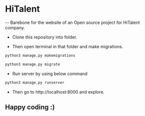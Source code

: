 # HiTalent

-- Barebone for the website of an Open source project for HiTalent company.

- Clone this repository into folder.

- Then open terminal in that folder and make migrations.

```bash
python3 manage.py makemigrations
```

```bash
python3 manage.py migrate
```

- Run server by using below command

```bash
python3 manage.py runserver
```

- Then go to  http://localhost:8000  and explore.

## Happy coding :)